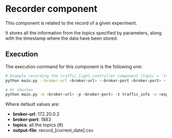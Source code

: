 # Recorder component
This component is related to the record of a given experiment. 

It stores all the information from the topics specified by parameters, along with the timestamp where the data have 
been stored. 

## Execution
The execution command for this component is the following one:

```sh
# Example recording the traffic_light_controller component (topic = 'traffic_info')
python main.py --broker-url <broker-url> --broker-port <broker-port> --topics traffic_info --output-file <experiment-file>

# Or shorten 
python main.py -b <broker-url> -p <broker-port> -t traffic_info -o <experiment-file>
```

Where default values are:
- **broker-url**: 172.20.0.2
- **broker-port**: 1883
- **topics**: all the topics (#)
- **output-file**: record_[current_date].csv